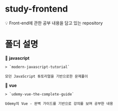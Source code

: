 # study-frontend

💡 Front-end에 관한 공부 내용을 담고 있는 repository

# 폴더 설명

📁 **javascript**

    > `modern-javascript-tutorial`

    모던 JavaScript 튜토리얼을 기반으로한 문제풀이

📁 **vue**

    > `udemy-vue-the-complete-guide`

    Udemy의 Vue - 완벽 가이드를 기반으로 강의를 보며 공부한 내용